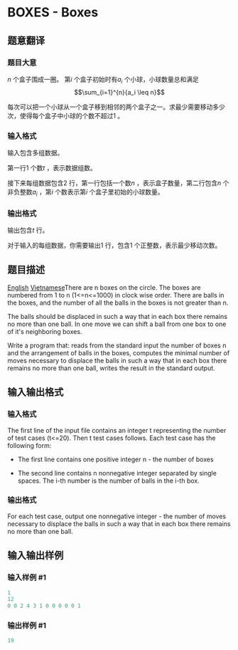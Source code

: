 # BOXES - Boxes

## 题意翻译

### 题目大意

$n$ 个盒子围成一圈。 第$i$ 个盒子初始时有$a_i$ 个小球，小球数量总和满足$$\sum_{i=1}^{n}{a_i \leq n}$$

每次可以把一个小球从一个盒子移到相邻的两个盒子之一。求最少需要移动多少次，使得每个盒子中小球的个数不超过$1$ 。

### 输入格式

输入包含多组数据。

第一行$1$ 个数$t$ ，表示数据组数。

接下来每组数据包含$2$ 行，第一行包括一个数$n$ ，表示盒子数量，第二行包含$n$ 个非负整数$a_i$ ，第$i$ 个数表示第$i$ 个盒子里初始的小球数量。

### 输出格式

输出包含$t$ 行。

对于输入的每组数据，你需要输出$1$ 行，包含$1$ 个正整数，表示最少移动次数。

## 题目描述

[English](/problems/BOXES/en/) [Vietnamese](/problems/BOXES/vn/)There are n boxes on the circle. The boxes are numbered from 1 to n (1<=n<=1000) in clock wise order. There are balls in the boxes, and the number of all the balls in the boxes is not greater than n.

The balls should be displaced in such a way that in each box there remains no more than one ball. In one move we can shift a ball from one box to one of it's neighboring boxes.

Write a program that: reads from the standard input the number of boxes n and the arrangement of balls in the boxes, computes the minimal number of moves necessary to displace the balls in such a way that in each box there remains no more than one ball, writes the result in the standard output.

## 输入输出格式

### 输入格式

 The first line of the input file contains an integer t representing the number of test cases (t<=20). Then t test cases follows. Each test case has the following form:

- The first line contains one positive integer n - the number of boxes

- The second line contains n nonnegative integer separated by single spaces. The i-th number is the number of balls in the i-th box.

### 输出格式

For each test case, output one nonnegative integer - the number of moves necessary to displace the balls in such a way that in each box there remains no more than one ball.

## 输入输出样例

### 输入样例 #1

```cpp
1
12
0 0 2 4 3 1 0 0 0 0 0 1
```


### 输出样例 #1

```cpp
19
```


